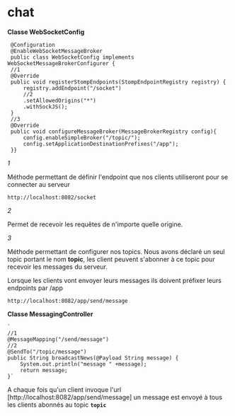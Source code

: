 # chat

**Classe WebSocketConfig**

     @Configuration
     @EnableWebSocketMessageBroker
     public class WebSocketConfig implements WebSocketMessageBrokerConfigurer {
     //1   
     @Override
     public void registerStompEndpoints(StompEndpointRegistry registry) {
         registry.addEndpoint("/socket")
         //2 
         .setAllowedOrigins("*")
         .withSockJS();
     }
     //3   
     @Override
     public void configureMessageBroker(MessageBrokerRegistry config){
         config.enableSimpleBroker("/topic/");
         config.setApplicationDestinationPrefixes("/app");
     }}
_1_

Méthode permettant de définir l'endpoint que nos clients utiliseront pour se connecter au serveur

    http://localhost:8082/socket
 
_2_    

Permet de recevoir les requêtes de n'importe quelle origine.

_3_

Méthode permettant de configurer nos topics. Nous avons déclaré un seul topic portant le nom **topic**, les 
client peuvent s'abonner à ce topic pour recevoir les messages du serveur.

Lorsque les clients vont envoyer leurs messages ils doivent préfixer leurs endpoints par /app

    http://localhost:8082/app/send/message
    
**Classe MessagingController**

    `
    //1
    @MessageMapping("/send/message")
    //2 
    @SendTo("/topic/message")
    public String broadcastNews(@Payload String message) {
        System.out.println("message " +message);
        return message;
    }`
    
A chaque fois qu'un client invoque l'url [http://localhost:8082/app/send/message] un message est envoyé 
à tous les clients abonnés au topic **`topic`**